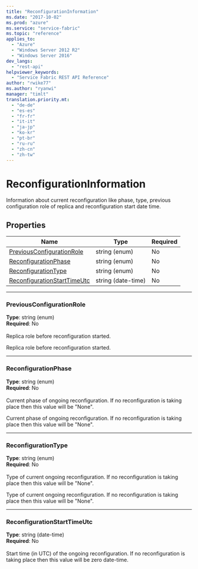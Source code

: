 ```yaml
---
title: "ReconfigurationInformation"
ms.date: "2017-10-02"
ms.prod: "azure"
ms.service: "service-fabric"
ms.topic: "reference"
applies_to: 
  - "Azure"
  - "Windows Server 2012 R2"
  - "Windows Server 2016"
dev_langs: 
  - "rest-api"
helpviewer_keywords: 
  - "Service Fabric REST API Reference"
author: "rwike77"
ms.author: "ryanwi"
manager: "timlt"
translation.priority.mt: 
  - "de-de"
  - "es-es"
  - "fr-fr"
  - "it-it"
  - "ja-jp"
  - "ko-kr"
  - "pt-br"
  - "ru-ru"
  - "zh-cn"
  - "zh-tw"
---
```

# ReconfigurationInformation

Information about current reconfiguration like phase, type, previous configuration role of replica and reconfiguration start date time.

## Properties
| Name | Type | Required |
| --- | --- | --- |
| [PreviousConfigurationRole](#previousconfigurationrole) | string (enum) | No |
| [ReconfigurationPhase](#reconfigurationphase) | string (enum) | No |
| [ReconfigurationType](#reconfigurationtype) | string (enum) | No |
| [ReconfigurationStartTimeUtc](#reconfigurationstarttimeutc) | string (date-time) | No |

____
### PreviousConfigurationRole
__Type__: string (enum) <br/>
__Required__: No<br/>
<br/>
Replica role before reconfiguration started.

Replica role before reconfiguration started.


____
### ReconfigurationPhase
__Type__: string (enum) <br/>
__Required__: No<br/>
<br/>
Current phase of ongoing reconfiguration. If no reconfiguration is taking place then this value will be "None".

Current phase of ongoing reconfiguration. If no reconfiguration is taking place then this value will be "None".


____
### ReconfigurationType
__Type__: string (enum) <br/>
__Required__: No<br/>
<br/>
Type of current ongoing reconfiguration. If no reconfiguration is taking place then this value will be "None".

Type of current ongoing reconfiguration. If no reconfiguration is taking place then this value will be "None".


____
### ReconfigurationStartTimeUtc
__Type__: string (date-time) <br/>
__Required__: No<br/>
<br/>
Start time (in UTC) of the ongoing reconfiguration. If no reconfiguration is taking place then this value will be zero date-time.
